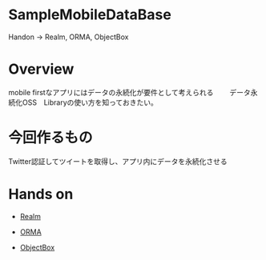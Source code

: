 # SampleMobileDataBase
Handon -> Realm, ORMA, ObjectBox

# Overview
mobile firstなアプリにはデータの永続化が要件として考えられる　　
データ永続化OSS　Libraryの使い方を知っておきたい。

# 今回作るもの
Twitter認証してツイートを取得し、アプリ内にデータを永続化させる

# Hands on
- [Realm](https://realm.io/jp/)

- [ORMA](https://github.com/gfx/Android-Orma)

- [ObjectBox](http://greenrobot.org/announcement/introducing-objectbox-beta/)
